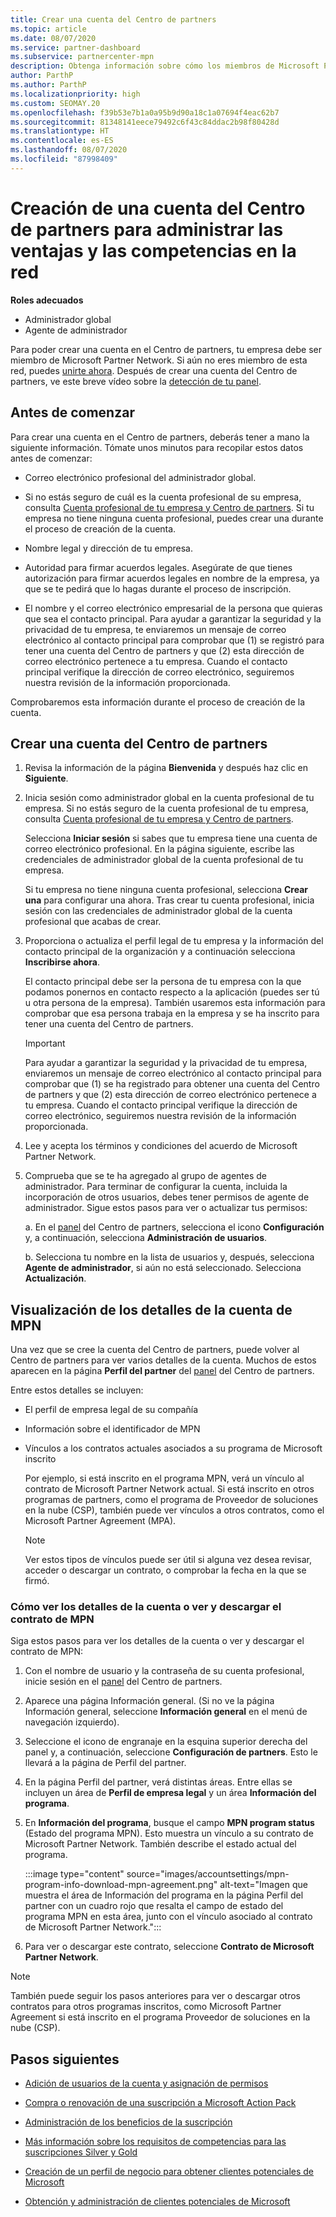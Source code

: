 ```yaml
---
title: Crear una cuenta del Centro de partners
ms.topic: article
ms.date: 08/07/2020
ms.service: partner-dashboard
ms.subservice: partnercenter-mpn
description: Obtenga información sobre cómo los miembros de Microsoft Partner Network pueden crear una cuenta en el Centro de partners para administrar sus ventajas y competencias en la red.
author: ParthP
ms.author: ParthP
ms.localizationpriority: high
ms.custom: SEOMAY.20
ms.openlocfilehash: f39b53e7b1a0a95b9d90a18c1a07694f4eac62b7
ms.sourcegitcommit: 81348141eece79492c6f43c84ddac2b98f80428d
ms.translationtype: HT
ms.contentlocale: es-ES
ms.lasthandoff: 08/07/2020
ms.locfileid: "87998409"
---
```

# <a name="create-a-partner-center-account-to-manage-network-benefits-and-competencies"></a>Creación de una cuenta del Centro de partners para administrar las ventajas y las competencias en la red

**Roles adecuados**

- Administrador global
- Agente de administrador

Para poder crear una cuenta en el Centro de partners, tu empresa debe ser miembro de Microsoft Partner Network. Si aún no eres miembro de esta red, puedes [unirte ahora](https://partner.microsoft.com/commercial#). Después de crear una cuenta del Centro de partners, ve este breve vídeo sobre la [detección de tu panel](https://vimeo.com/290338211).

## <a name="before-you-begin"></a>Antes de comenzar

Para crear una cuenta en el Centro de partners, deberás tener a mano la siguiente información. Tómate unos minutos para recopilar estos datos antes de comenzar:

-   Correo electrónico profesional del administrador global.

-   Si no estás seguro de cuál es la cuenta profesional de su empresa, consulta [Cuenta profesional de tu empresa y Centro de partners](azure-active-directory-tenants-and-partner-center.md). Si tu empresa no tiene ninguna cuenta profesional, puedes crear una durante el proceso de creación de la cuenta. 

-   Nombre legal y dirección de tu empresa.  

-   Autoridad para firmar acuerdos legales. Asegúrate de que tienes autorización para firmar acuerdos legales en nombre de la empresa, ya que se te pedirá que lo hagas durante el proceso de inscripción.

-   El nombre y el correo electrónico empresarial de la persona que quieras que sea el contacto principal. Para ayudar a garantizar la seguridad y la privacidad de tu empresa, te enviaremos un mensaje de correo electrónico al contacto principal para comprobar que (1) se registró para tener una cuenta del Centro de partners y que (2) esta dirección de correo electrónico pertenece a tu empresa. Cuando el contacto principal verifique la dirección de correo electrónico, seguiremos nuestra revisión de la información proporcionada.

Comprobaremos esta información durante el proceso de creación de la cuenta. 
 
## <a name="create-a-partner-center-account"></a>Crear una cuenta del Centro de partners

1.  Revisa la información de la página **Bienvenida** y después haz clic en **Siguiente**.

2.  Inicia sesión como administrador global en la cuenta profesional de tu empresa. Si no estás seguro de la cuenta profesional de tu empresa, consulta [Cuenta profesional de tu empresa y Centro de partners](azure-active-directory-tenants-and-partner-center.md).

    Selecciona **Iniciar sesión** si sabes que tu empresa tiene una cuenta de correo electrónico profesional. En la página siguiente, escribe las credenciales de administrador global de la cuenta profesional de tu empresa. 

    Si tu empresa no tiene ninguna cuenta profesional, selecciona **Crear una** para configurar una ahora. Tras crear tu cuenta profesional, inicia sesión con las credenciales de administrador global de la cuenta profesional que acabas de crear.

3.  Proporciona o actualiza el perfil legal de tu empresa y la información del contacto principal de la organización y a continuación selecciona **Inscribirse ahora**. 

    El contacto principal debe ser la persona de tu empresa con la que podamos ponernos en contacto respecto a la aplicación (puedes ser tú u otra persona de la empresa). También usaremos esta información para comprobar que esa persona trabaja en la empresa y se ha inscrito para tener una cuenta del Centro de partners.

    > [!IMPORTANT]  
    > Para ayudar a garantizar la seguridad y la privacidad de tu empresa, enviaremos un mensaje de correo electrónico al contacto principal para comprobar que (1) se ha registrado para obtener una cuenta del Centro de partners y que (2) esta dirección de correo electrónico pertenece a tu empresa. Cuando el contacto principal verifique la dirección de correo electrónico, seguiremos nuestra revisión de la información proporcionada.

4.  Lee y acepta los términos y condiciones del acuerdo de Microsoft Partner Network. 

5.  Comprueba que se te ha agregado al grupo de agentes de administrador. Para terminar de configurar la cuenta, incluida la incorporación de otros usuarios, debes tener permisos de agente de administrador. Sigue estos pasos para ver o actualizar tus permisos:

    a. En el [panel](https://partner.microsoft.com/dashboard/home**) del Centro de partners, selecciona el icono **Configuración** y, a continuación, selecciona **Administración de usuarios**.  

    b. Selecciona tu nombre en la lista de usuarios y, después, selecciona **Agente de administrador**, si aún no está seleccionado. Selecciona **Actualización**.  

## <a name="view-mpn-account-details"></a>Visualización de los detalles de la cuenta de MPN

Una vez que se cree la cuenta del Centro de partners, puede volver al Centro de partners para ver varios detalles de la cuenta. Muchos de estos aparecen en la página **Perfil del partner** del [panel](https://partner.microsoft.com/dashboard) del Centro de partners.

Entre estos detalles se incluyen:

- El perfil de empresa legal de su compañía

- Información sobre el identificador de MPN

- Vínculos a los contratos actuales asociados a su programa de Microsoft inscrito

  Por ejemplo, si está inscrito en el programa MPN, verá un vínculo al contrato de Microsoft Partner Network actual. Si está inscrito en otros programas de partners, como el programa de Proveedor de soluciones en la nube (CSP), también puede ver vínculos a otros contratos, como el Microsoft Partner Agreement (MPA). 

  > [!NOTE]
  > Ver estos tipos de vínculos puede ser útil si alguna vez desea revisar, acceder o descargar un contrato, o comprobar la fecha en la que se firmó.

### <a name="how-to-view-account-details-or-view-and-download-the-mpn-agreement"></a>Cómo ver los detalles de la cuenta o ver y descargar el contrato de MPN

Siga estos pasos para ver los detalles de la cuenta o ver y descargar el contrato de MPN:

1. Con el nombre de usuario y la contraseña de su cuenta profesional, inicie sesión en el [panel](https://partner.microsoft.com/dashboard) del Centro de partners.

2. Aparece una página Información general. (Si no ve la página Información general, seleccione **Información general** en el menú de navegación izquierdo).

3. Seleccione el icono de engranaje en la esquina superior derecha del panel y, a continuación, seleccione **Configuración de partners**. Esto le llevará a la página de Perfil del partner.

4. En la página Perfil del partner, verá distintas áreas. Entre ellas se incluyen un área de **Perfil de empresa legal** y un área **Información del programa**.

5. En **Información del programa**, busque el campo **MPN program status** (Estado del programa MPN). Esto muestra un vínculo a su contrato de Microsoft Partner Network. También describe el estado actual del programa.


   :::image type="content" source="images/accountsettings/mpn-program-info-download-mpn-agreement.png" alt-text="Imagen que muestra el área de Información del programa en la página Perfil del partner con un cuadro rojo que resalta el campo de estado del programa MPN en esta área, junto con el vínculo asociado al contrato de Microsoft Partner Network.":::

6. Para ver o descargar este contrato, seleccione **Contrato de Microsoft Partner Network**.  

> [!NOTE]
> También puede seguir los pasos anteriores para ver o descargar otros contratos para otros programas inscritos, como Microsoft Partner Agreement si está inscrito en el programa Proveedor de soluciones en la nube (CSP).

## <a name="next-steps"></a>Pasos siguientes

-   [Adición de usuarios de la cuenta y asignación de permisos](create-user-accounts-and-set-permissions.md)

-   [Compra o renovación de una suscripción a Microsoft Action Pack](mpn-get-action-pack.md)

-   [Administración de los beneficios de la suscripción](manage-your-partner-network-benefits.md)

-   [Más información sobre los requisitos de competencias para las suscripciones Silver y Gold](https://partner.microsoft.com/membership/competencies)

-   [Creación de un perfil de negocio para obtener clientes potenciales de Microsoft](create-a-marketing-profile.md)

-   [Obtención y administración de clientes potenciales de Microsoft](responding-to-referrals.md)